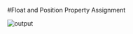 #Float and Position Property Assignment

![output](https://user-images.githubusercontent.com/105339279/169648342-671c40fc-6fe9-4fb3-8fe8-44525eb98ca2.png)
